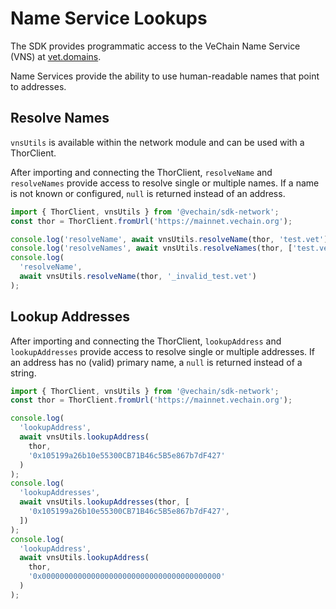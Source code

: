 # Name Service Lookups

The SDK provides programmatic access to the VeChain Name Service (VNS) at [vet.domains](https://vet.domains).

Name Services provide the ability to use human-readable names that point to addresses.

## Resolve Names

`vnsUtils` is available within the network module and can be used with a ThorClient.

After importing and connecting the ThorClient, `resolveName` and `resolveNames` provide access to resolve single or multiple names. If a name is not known or configured, `null` is returned instead of an address.

```ts
import { ThorClient, vnsUtils } from '@vechain/sdk-network';
const thor = ThorClient.fromUrl('https://mainnet.vechain.org');

console.log('resolveName', await vnsUtils.resolveName(thor, 'test.vet'));
console.log('resolveNames', await vnsUtils.resolveNames(thor, ['test.vet']));
console.log(
  'resolveName',
  await vnsUtils.resolveName(thor, '_invalid_test.vet')
);
```

## Lookup Addresses

After importing and connecting the ThorClient, `lookupAddress` and `lookupAddresses` provide access to resolve single or multiple addresses. If an address has no (valid) primary name, a `null` is returned instead of a string.

```ts
import { ThorClient, vnsUtils } from '@vechain/sdk-network';
const thor = ThorClient.fromUrl('https://mainnet.vechain.org');

console.log(
  'lookupAddress',
  await vnsUtils.lookupAddress(
    thor,
    '0x105199a26b10e55300CB71B46c5B5e867b7dF427'
  )
);
console.log(
  'lookupAddresses',
  await vnsUtils.lookupAddresses(thor, [
    '0x105199a26b10e55300CB71B46c5B5e867b7dF427',
  ])
);
console.log(
  'lookupAddress',
  await vnsUtils.lookupAddress(
    thor,
    '0x0000000000000000000000000000000000000000'
  )
);

```
